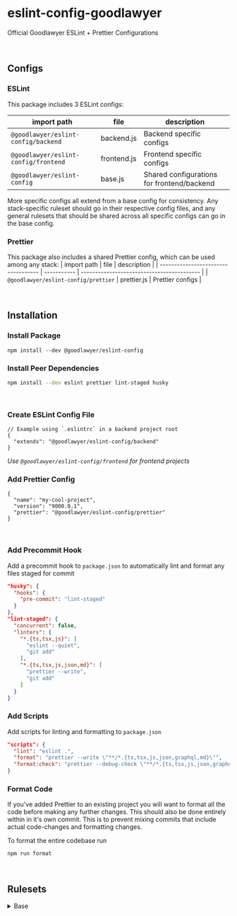 # eslint-config-goodlawyer

Official Goodlawyer ESLint + Prettier Configurations

&nbsp;
## Configs

### ESLint
This package includes 3 ESLint configs:

| import path                         | file        | description                                | 
| ----------------------------------- | ----------- | ------------------------------------------ |
| `@goodlawyer/eslint-config/backend`  | backend.js  | Backend specific configs                   |
| `@goodlawyer/eslint-config/frontend` | frontend.js | Frontend specific configs                  |
| `@goodlawyer/eslint-config`          | base.js     | Shared configurations for frontend/backend |

More specific configs all extend from a base config for consistency. Any stack-specific ruleset should go in their respective config files, and any general rulesets that should be shared across all specific configs can go in the base config.

### Prettier
This package also includes a shared Prettier config, which can be used among any stack:
| import path                         | file        | description                                | 
| ----------------------------------- | ----------- | ------------------------------------------ |
| `@goodlawyer/eslint-config/prettier`  | prettier.js  | Prettier configs                  |

&nbsp;

## Installation

### Install Package

`npm install --dev @goodlawyer/eslint-config`

### Install Peer Dependencies

```sh
npm install --dev eslint prettier lint-staged husky
```
&nbsp;
### Create ESLint Config File



```jsonc
// Example using `.eslintrc` in a backend project root
{
  "extends": "@goodlawyer/eslint-config/backend"
}
```

_Use `@goodlawyer/eslint-config/frontend` for frontend projects_

### Add Prettier Config

```jsonc
{
  "name": "my-cool-project",
  "version": "9000.0.1",
  "prettier": "@goodlawyer/eslint-config/prettier"
}

```
&nbsp;
### Add Precommit Hook

Add a precommit hook to `package.json` to automatically lint and format any files staged for commit

```json
"husky": {
  "hooks": {
    "pre-commit": "lint-staged"
  }
},
"lint-staged": {
  "concurrent": false,
  "linters": {
    "*.{ts,tsx,js}": [
      "eslint --quiet",
      "git add"
    ],
    "*.{ts,tsx,js,json,md}": [
      "prettier --write",
      "git add"
    ]
  }
}
```

### Add Scripts

Add scripts for linting and formatting to `package.json`

```json
"scripts": {
  "lint": "eslint .",
  "format": "prettier --write \"**/*.{ts,tsx,js,json,graphql,md}\"",
  "format:check": "prettier --debug-check \"**/*.{ts,tsx,js,json,graphql,md}\""
}
```

### Format Code

If you've added Prettier to an existing project you will want to format all the code before making any further changes. This should also be done entirely within in it's own commit. This is to prevent mixing commits that include actual code-changes and formatting changes.

To format the entire codebase run

`npm run format`

&nbsp;

## Rulesets
<details> <summary> Base </summary> 
  
`base.js`


| Rule                         | Note |
| ------------------------------ | -----|
| [prefer-const](https://eslint.org/docs/rules/prefer-const.html)| https://github.com/airbnb/javascript#references--prefer-const
|[no-var](https://eslint.org/docs/rules/no-var.html)|https://github.com/airbnb/javascript#references--disallow-var
|[quote-props](https://eslint.org/docs/rules/quote-props.html) | https://github.com/airbnb/javascript#objects--quoted-props
| [prefer-destructuring](https://eslint.org/docs/rules/prefer-destructuring) | https://github.com/airbnb/javascript#destructuring--object|
|[prefer-template](https://eslint.org/docs/rules/prefer-template.html) & [template-curly-spacing](https://eslint.org/docs/rules/template-curly-spacing) | https://github.com/airbnb/javascript#es6-template-literals
|[no-eval](https://eslint.org/docs/rules/no-eval)|https://github.com/airbnb/javascript#strings--eval
|[no-loop-func](https://eslint.org/docs/rules/no-loop-func.html)|https://github.com/airbnb/javascript#functions--in-blocks
|[default-param-last](https://eslint.org/docs/rules/default-param-last)|https://github.com/airbnb/javascript#functions--defaults-last
[space-before-blocks](https://eslint.org/docs/rules/space-before-blocks)|https://github.com/airbnb/javascript#functions--signature-spacing
[no-param-reassign](https://eslint.org/docs/rules/no-param-reassign.html)|https://github.com/airbnb/javascript#functions--mutate-params
|[no-duplicate-imports](https://eslint.org/docs/rules/no-duplicate-imports)|https://github.com/airbnb/javascript#modules--no-duplicate-imports
|[one-var](https://eslint.org/docs/rules/one-var.html)|https://github.com/airbnb/javascript#variables--one-const
|[operator-linebreak](https://eslint.org/docs/rules/operator-linebreak.html)|https://github.com/airbnb/javascript#variables--linebreak
|[eqeqeq](https://eslint.org/docs/rules/eqeqeq.html)|https://github.com/airbnb/javascript#comparison--eqeqeq
|[no-nested-ternary](https://eslint.org/docs/rules/no-nested-ternary.html)|https://github.com/airbnb/javascript#comparison--nested-ternaries|
|[no-unneeded-ternary](https://eslint.org/docs/rules/no-unneeded-ternary.html)|https://github.com/airbnb/javascript#comparison--unneeded-ternary|
|||
|[import/first](https://github.com/import-js/eslint-plugin-import/blob/main/docs/rules/first.md)||

 </details>
